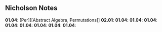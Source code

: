 ## Nicholson Notes

**01.04**: [Per][[Abstract Algebra, Permutations]]
**02.01**:
**01.04**:
**01.04**:
**01.04**:
**01.04**:
**01.04**:
**01.04**:
**01.04**:
**01.04**: